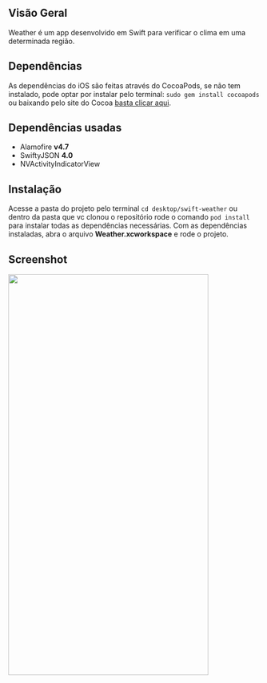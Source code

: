 ## Visão Geral
Weather é um app desenvolvido em Swift para verificar o clima em uma determinada região.

## Dependências
As dependências do iOS são feitas através do CocoaPods, se não tem instalado, pode optar por instalar pelo terminal: `sudo gem install cocoapods` ou baixando pelo site do Cocoa [basta clicar aqui](https://github.com/CocoaPods/CocoaPods-app/releases/download/1.5.2/CocoaPods.app-1.5.2.tar.bz2/).

## Dependências usadas 
* Alamofire **v4.7**
* SwiftyJSON **4.0**
* NVActivityIndicatorView

## Instalação 
Acesse a pasta do projeto pelo terminal `cd desktop/swift-weather` ou dentro da pasta que vc clonou o repositório rode o comando `pod install` para instalar todas as dependências necessárias.
Com as dependências instaladas, abra o arquivo **Weather.xcworkspace** e rode o projeto.

## Screenshot
<img src="https://imgur.com/kMNRfw1.png" width="400" height="800" />


